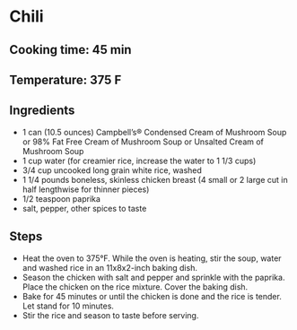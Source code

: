 # Chili

## Cooking time: 45 min
## Temperature: 375 F

## Ingredients

- 1 can (10.5 ounces) Campbell’s® Condensed Cream of Mushroom Soup or 98% Fat Free Cream of Mushroom Soup or Unsalted Cream of Mushroom Soup
- 1 cup water (for creamier rice, increase the water to 1 1/3 cups)
- 3/4 cup uncooked long grain white rice, washed
- 1 1/4 pounds boneless, skinless chicken breast (4 small or 2 large cut in half lengthwise for thinner pieces)
- 1/2 teaspoon paprika
- salt, pepper, other spices to taste


## Steps

- Heat the oven to 375°F.  While the oven is heating, stir the soup, water and washed rice in an 11x8x2-inch baking dish.
- Season the chicken with salt and pepper and sprinkle with the paprika.  Place the chicken on the rice mixture. Cover the baking dish.
- Bake for 45 minutes or until the chicken is done and the rice is tender.  Let stand for 10 minutes.
- Stir the rice and season to taste before serving.